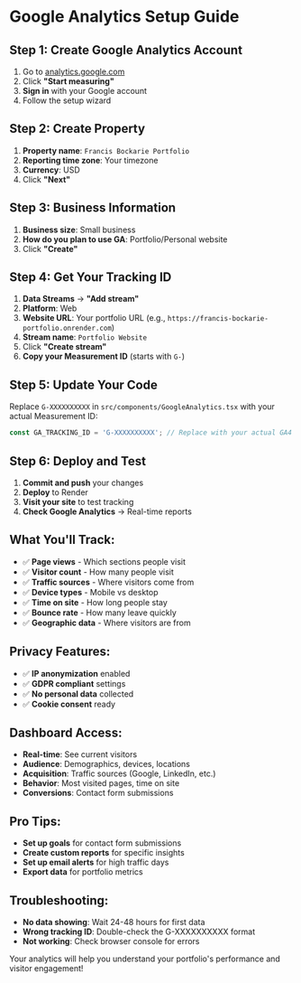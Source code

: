 # Google Analytics Setup Guide

## Step 1: Create Google Analytics Account
1. Go to [analytics.google.com](https://analytics.google.com)
2. Click **"Start measuring"**
3. **Sign in** with your Google account
4. Follow the setup wizard

## Step 2: Create Property
1. **Property name**: `Francis Bockarie Portfolio`
2. **Reporting time zone**: Your timezone
3. **Currency**: USD
4. Click **"Next"**

## Step 3: Business Information
1. **Business size**: Small business
2. **How do you plan to use GA**: Portfolio/Personal website
3. Click **"Create"**

## Step 4: Get Your Tracking ID
1. **Data Streams** → **"Add stream"**
2. **Platform**: Web
3. **Website URL**: Your portfolio URL (e.g., `https://francis-bockarie-portfolio.onrender.com`)
4. **Stream name**: `Portfolio Website`
5. Click **"Create stream"**
6. **Copy your Measurement ID** (starts with `G-`)

## Step 5: Update Your Code
Replace `G-XXXXXXXXXX` in `src/components/GoogleAnalytics.tsx` with your actual Measurement ID:

```typescript
const GA_TRACKING_ID = 'G-XXXXXXXXXX'; // Replace with your actual GA4 tracking ID
```

## Step 6: Deploy and Test
1. **Commit and push** your changes
2. **Deploy** to Render
3. **Visit your site** to test tracking
4. **Check Google Analytics** → Real-time reports

## What You'll Track:
- ✅ **Page views** - Which sections people visit
- ✅ **Visitor count** - How many people visit
- ✅ **Traffic sources** - Where visitors come from
- ✅ **Device types** - Mobile vs desktop
- ✅ **Time on site** - How long people stay
- ✅ **Bounce rate** - How many leave quickly
- ✅ **Geographic data** - Where visitors are from

## Privacy Features:
- ✅ **IP anonymization** enabled
- ✅ **GDPR compliant** settings
- ✅ **No personal data** collected
- ✅ **Cookie consent** ready

## Dashboard Access:
- **Real-time**: See current visitors
- **Audience**: Demographics, devices, locations
- **Acquisition**: Traffic sources (Google, LinkedIn, etc.)
- **Behavior**: Most visited pages, time on site
- **Conversions**: Contact form submissions

## Pro Tips:
- **Set up goals** for contact form submissions
- **Create custom reports** for specific insights
- **Set up email alerts** for high traffic days
- **Export data** for portfolio metrics

## Troubleshooting:
- **No data showing**: Wait 24-48 hours for first data
- **Wrong tracking ID**: Double-check the G-XXXXXXXXXX format
- **Not working**: Check browser console for errors

Your analytics will help you understand your portfolio's performance and visitor engagement! 